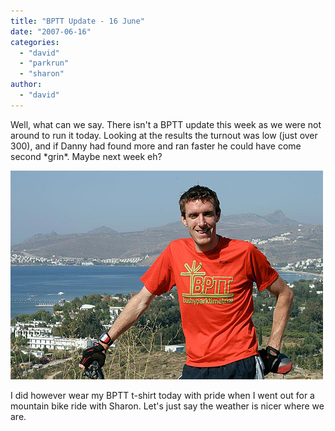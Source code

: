 ```yaml
---
title: "BPTT Update - 16 June"
date: "2007-06-16"
categories: 
  - "david"
  - "parkrun"
  - "sharon"
author:
  - "david"
---
```


Well, what can we say. There isn't a BPTT update this week as we were not around to run it today. Looking at the results the turnout was low (just over 300), and if Danny had found more and ran faster he could have come second \*grin\*. Maybe next week eh?

![](/images/2007/20070616-david-bike.jpg)

I did however wear my BPTT t-shirt today with pride when I went out for a mountain bike ride with Sharon. Let's just say the weather is nicer where we are.
